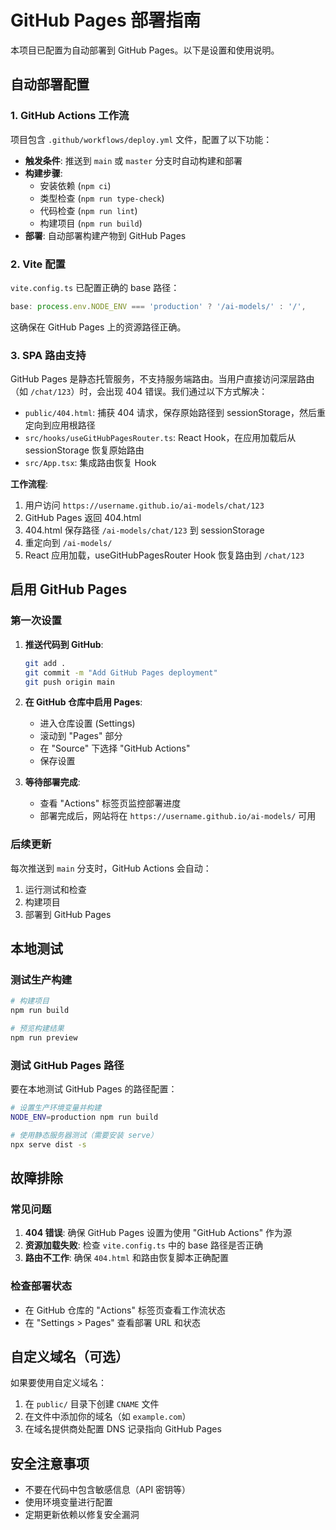 # GitHub Pages 部署指南

本项目已配置为自动部署到 GitHub Pages。以下是设置和使用说明。

## 自动部署配置

### 1. GitHub Actions 工作流

项目包含 `.github/workflows/deploy.yml` 文件，配置了以下功能：

- **触发条件**: 推送到 `main` 或 `master` 分支时自动构建和部署
- **构建步骤**: 
  - 安装依赖 (`npm ci`)
  - 类型检查 (`npm run type-check`)
  - 代码检查 (`npm run lint`)
  - 构建项目 (`npm run build`)
- **部署**: 自动部署构建产物到 GitHub Pages

### 2. Vite 配置

`vite.config.ts` 已配置正确的 base 路径：

```typescript
base: process.env.NODE_ENV === 'production' ? '/ai-models/' : '/',
```

这确保在 GitHub Pages 上的资源路径正确。

### 3. SPA 路由支持

GitHub Pages 是静态托管服务，不支持服务端路由。当用户直接访问深层路由（如 `/chat/123`）时，会出现 404 错误。我们通过以下方式解决：

- `public/404.html`: 捕获 404 请求，保存原始路径到 sessionStorage，然后重定向到应用根路径
- `src/hooks/useGitHubPagesRouter.ts`: React Hook，在应用加载后从 sessionStorage 恢复原始路由
- `src/App.tsx`: 集成路由恢复 Hook

**工作流程**:
1. 用户访问 `https://username.github.io/ai-models/chat/123`
2. GitHub Pages 返回 404.html
3. 404.html 保存路径 `/ai-models/chat/123` 到 sessionStorage
4. 重定向到 `/ai-models/`
5. React 应用加载，useGitHubPagesRouter Hook 恢复路由到 `/chat/123`

## 启用 GitHub Pages

### 第一次设置

1. **推送代码到 GitHub**:
   ```bash
   git add .
   git commit -m "Add GitHub Pages deployment"
   git push origin main
   ```

2. **在 GitHub 仓库中启用 Pages**:
   - 进入仓库设置 (Settings)
   - 滚动到 "Pages" 部分
   - 在 "Source" 下选择 "GitHub Actions"
   - 保存设置

3. **等待部署完成**:
   - 查看 "Actions" 标签页监控部署进度
   - 部署完成后，网站将在 `https://username.github.io/ai-models/` 可用

### 后续更新

每次推送到 `main` 分支时，GitHub Actions 会自动：

1. 运行测试和检查
2. 构建项目
3. 部署到 GitHub Pages

## 本地测试

### 测试生产构建

```bash
# 构建项目
npm run build

# 预览构建结果
npm run preview
```

### 测试 GitHub Pages 路径

要在本地测试 GitHub Pages 的路径配置：

```bash
# 设置生产环境变量并构建
NODE_ENV=production npm run build

# 使用静态服务器测试（需要安装 serve）
npx serve dist -s
```

## 故障排除

### 常见问题

1. **404 错误**: 确保 GitHub Pages 设置为使用 "GitHub Actions" 作为源
2. **资源加载失败**: 检查 `vite.config.ts` 中的 base 路径是否正确
3. **路由不工作**: 确保 `404.html` 和路由恢复脚本正确配置

### 检查部署状态

- 在 GitHub 仓库的 "Actions" 标签页查看工作流状态
- 在 "Settings > Pages" 查看部署 URL 和状态

## 自定义域名（可选）

如果要使用自定义域名：

1. 在 `public/` 目录下创建 `CNAME` 文件
2. 在文件中添加你的域名（如 `example.com`）
3. 在域名提供商处配置 DNS 记录指向 GitHub Pages

## 安全注意事项

- 不要在代码中包含敏感信息（API 密钥等）
- 使用环境变量进行配置
- 定期更新依赖以修复安全漏洞
